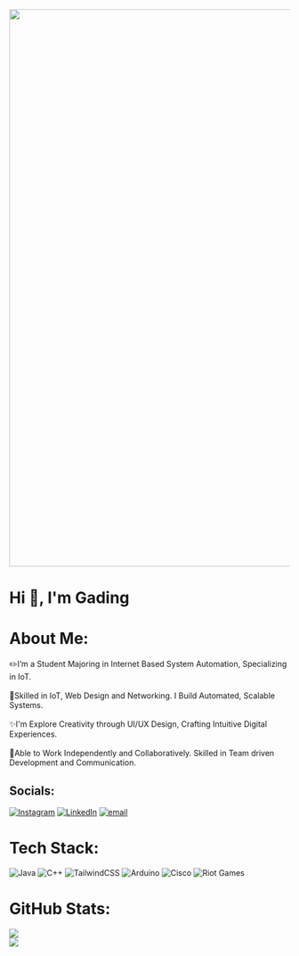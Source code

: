 <img src="https://media1.tenor.com/m/9aXyxmnYW7oAAAAC/my-dress-up-darling-sono-bisque-doll-wa-koi-wo-suru.gif" width="1000"/>

# Hi 👋, I'm Gading
# About Me:
✏️I’m a Student Majoring in Internet Based System Automation, Specializing in IoT.<br><br>🔧Skilled in IoT, Web Design and Networking. I Build Automated, Scalable Systems.<br><br>✨I'm Explore Creativity through UI/UX Design, Crafting Intuitive Digital Experiences.<br><br>🤝Able to Work Independently and Collaboratively. Skilled in Team driven Development and Communication.<br>


## Socials:
[![Instagram](https://img.shields.io/badge/Instagram-%23E4405F.svg?logo=Instagram&logoColor=white)](https://instagram.com/gadiinq) [![LinkedIn](https://img.shields.io/badge/LinkedIn-%230077B5.svg?logo=linkedin&logoColor=white)](https://linkedin.com/in/m-gading) [![email](https://img.shields.io/badge/Email-D14836?logo=gmail&logoColor=white)](mailto:gadingwidodo15@gmail.com) 

# Tech Stack:
![Java](https://img.shields.io/badge/java-%23ED8B00.svg?style=for-the-badge&logo=openjdk&logoColor=white) ![C++](https://img.shields.io/badge/c++-%2300599C.svg?style=for-the-badge&logo=c%2B%2B&logoColor=white) ![TailwindCSS](https://img.shields.io/badge/tailwindcss-%2338B2AC.svg?style=for-the-badge&logo=tailwind-css&logoColor=white) ![Arduino](https://img.shields.io/badge/-Arduino-00979D?style=for-the-badge&logo=Arduino&logoColor=white) ![Cisco](https://img.shields.io/badge/cisco-%23049fd9.svg?style=for-the-badge&logo=cisco&logoColor=black) ![Riot Games](https://img.shields.io/badge/riotgames-D32936.svg?style=for-the-badge&logo=riotgames&logoColor=white)
# GitHub Stats:
![](https://github-readme-stats.vercel.app/api?username=Zougee&theme=neon&hide_border=false&include_all_commits=false&count_private=true)<br/>
![](https://github-readme-stats.vercel.app/api/top-langs/?username=Zougee&theme=neon&hide_border=false&include_all_commits=false&count_private=true&layout=compact)
